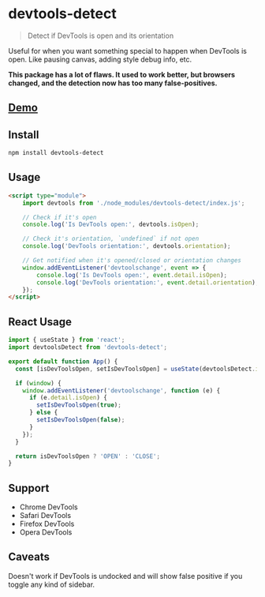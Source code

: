 # devtools-detect

> Detect if DevTools is open and its orientation

Useful for when you want something special to happen when DevTools is open. Like pausing canvas, adding style debug info, etc.

**This package has a lot of flaws. It used to work better, but browsers changed, and the detection now has too many false-positives.**

## [Demo](https://sindresorhus.com/devtools-detect)

## Install

```sh
npm install devtools-detect
```

## Usage

```html
<script type="module">
	import devtools from './node_modules/devtools-detect/index.js';

	// Check if it's open
	console.log('Is DevTools open:', devtools.isOpen);

	// Check it's orientation, `undefined` if not open
	console.log('DevTools orientation:', devtools.orientation);

	// Get notified when it's opened/closed or orientation changes
	window.addEventListener('devtoolschange', event => {
		console.log('Is DevTools open:', event.detail.isOpen);
		console.log('DevTools orientation:', event.detail.orientation);
	});
</script>
```

## React Usage
```jsx
import { useState } from 'react';
import devtoolsDetect from 'devtools-detect';

export default function App() {
  const [isDevToolsOpen, setIsDevToolsOpen] = useState(devtoolsDetect.isOpen);

  if (window) {
    window.addEventListener('devtoolschange', function (e) {
      if (e.detail.isOpen) {
        setIsDevToolsOpen(true);
      } else {
        setIsDevToolsOpen(false);
      }
    });
  }

  return isDevToolsOpen ? 'OPEN' : 'CLOSE';
}
```

## Support

- Chrome DevTools
- Safari DevTools
- Firefox DevTools
- Opera DevTools

## Caveats

Doesn't work if DevTools is undocked and will show false positive if you toggle any kind of sidebar.
